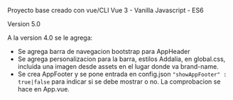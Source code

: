 Proyecto base creado con vue/CLI
Vue 3 - Vanilla Javascript - ES6

Version 5.0

A la version 4.0 se le agrega:

* Se agrega barra de navegacion bootstrap para AppHeader
* Se agrega personalizacion para la barra, estilos Addalia, en global.css, incluida una imagen desde assets en el lugar donde va brand-name.
* Se crea AppFooter y se pone entrada en config.json <code>"showAppFooter" : true|false</code> para indicar si se debe mostrar o no. La comprobacion se hace en App.vue.

